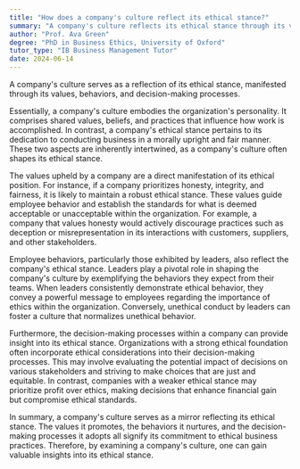 ```yaml
---
title: "How does a company's culture reflect its ethical stance?"
summary: "A company's culture reflects its ethical stance through its values, behaviours, and decision-making processes."
author: "Prof. Ava Green"
degree: "PhD in Business Ethics, University of Oxford"
tutor_type: "IB Business Management Tutor"
date: 2024-06-14
---
```


A company's culture serves as a reflection of its ethical stance, manifested through its values, behaviors, and decision-making processes.

Essentially, a company's culture embodies the organization's personality. It comprises shared values, beliefs, and practices that influence how work is accomplished. In contrast, a company's ethical stance pertains to its dedication to conducting business in a morally upright and fair manner. These two aspects are inherently intertwined, as a company's culture often shapes its ethical stance.

The values upheld by a company are a direct manifestation of its ethical position. For instance, if a company prioritizes honesty, integrity, and fairness, it is likely to maintain a robust ethical stance. These values guide employee behavior and establish the standards for what is deemed acceptable or unacceptable within the organization. For example, a company that values honesty would actively discourage practices such as deception or misrepresentation in its interactions with customers, suppliers, and other stakeholders.

Employee behaviors, particularly those exhibited by leaders, also reflect the company's ethical stance. Leaders play a pivotal role in shaping the company's culture by exemplifying the behaviors they expect from their teams. When leaders consistently demonstrate ethical behavior, they convey a powerful message to employees regarding the importance of ethics within the organization. Conversely, unethical conduct by leaders can foster a culture that normalizes unethical behavior.

Furthermore, the decision-making processes within a company can provide insight into its ethical stance. Organizations with a strong ethical foundation often incorporate ethical considerations into their decision-making processes. This may involve evaluating the potential impact of decisions on various stakeholders and striving to make choices that are just and equitable. In contrast, companies with a weaker ethical stance may prioritize profit over ethics, making decisions that enhance financial gain but compromise ethical standards.

In summary, a company's culture serves as a mirror reflecting its ethical stance. The values it promotes, the behaviors it nurtures, and the decision-making processes it adopts all signify its commitment to ethical business practices. Therefore, by examining a company's culture, one can gain valuable insights into its ethical stance.
    